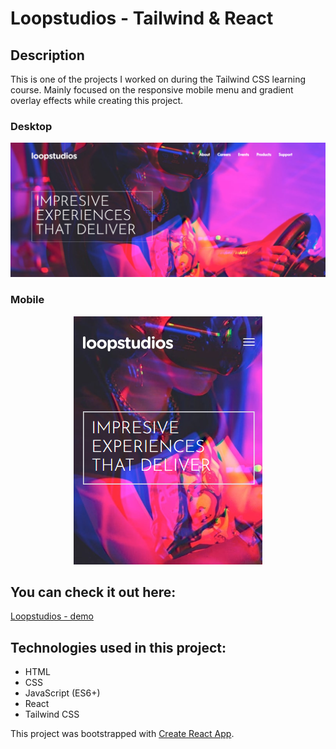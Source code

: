 # Loopstudios - Tailwind & React

## Description

This is one of the projects I worked on during the Tailwind CSS learning course. Mainly focused on the responsive mobile menu and gradient overlay effects while creating this project.

### Desktop
![](https://github.com/saneckaA/loopstudios-website-react-tailwind/blob/main/src/images/loop-desktop.PNG?raw=true)

### Mobile
<p align="center">
  <img src="https://github.com/saneckaA/loopstudios-website-react-tailwind/blob/main/src/images/loop-mobile.PNG?raw=true" />
</p>

## You can check it out here:
[Loopstudios - demo](https://saneckaa.github.io/loopstudios-website-react-tailwind/)

## Technologies used in this project:
- HTML
- CSS
- JavaScript (ES6+)
- React
- Tailwind CSS

This project was bootstrapped with [Create React App](https://github.com/facebook/create-react-app).
